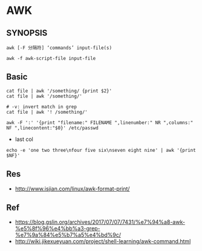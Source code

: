 # AWK

## SYNOPSIS
```
awk [-F 分隔符] ‘commands’ input-file(s)
```
```
awk -f awk-script-file input-file
```

## Basic

```
cat file | awk '/something/ {print $2}'
cat file | awk '/something/'

# -v: invert match in grep
cat file | awk '! /something/'

awk -F ':' '{print "filename:" FILENAME ",linenumber:" NR ",columns:" NF ",linecontent:"$0}' /etc/passwd
```

- last col
```
echo -e 'one two three\nfour five six\nseven eight nine' | awk '{print $NF}'
```

## Res
- http://www.isjian.com/linux/awk-format-print/


## Ref
- https://blog.gslin.org/archives/2017/07/07/7431/%e7%94%a8-awk-%e5%8f%96%e4%bb%a3-grep-%e7%9a%84%e5%b7%a5%e4%bd%9c/
- http://wiki.jikexueyuan.com/project/shell-learning/awk-command.html
